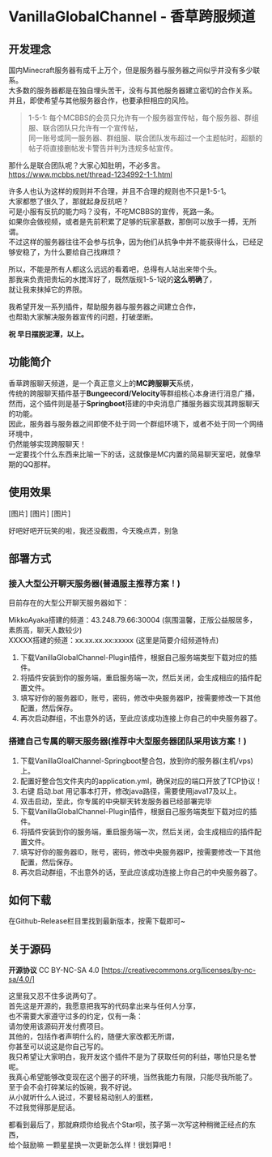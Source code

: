 # VanillaGlobalChannel - 香草跨服频道
  
## 开发理念
  
国内Minecraft服务器有成千上万个，但是服务器与服务器之间似乎并没有多少联系。  
大多数的服务器都是在独自埋头苦干，没有与其他服务器建立密切的合作关系。  
并且，即使希望与其他服务器合作，也要承担相应的风险。  
>1-5-1: 每个MCBBS的会员只允许有一个服务器宣传帖，每个服务器、群组服、联合团队只允许有一个宣传帖，  
>同一账号或同一服务器、群组服、联合团队发布超过一个主题帖时，超额的帖子将直接删帖发卡警告并判为违规多帖宣传。  

那什么是联合团队呢？大家心知肚明，不必多言。
https://www.mcbbs.net/thread-1234992-1-1.html  

许多人也认为这样的规则并不合理，并且不合理的规则也不只是1-5-1。  
大家都憋了很久了，那就起身反抗吧？  
可是小服有反抗的能力吗？没有，不吃MCBBS的宣传，死路一条。  
如果你会做视频，或者是先前积累了足够的玩家基数，那倒可以放手一搏，无所谓。  
不过这样的服务器往往不会参与抗争，因为他们从抗争中并不能获得什么，已经足够安稳了，为什么要给自己找麻烦？  

所以，不能是所有人都这么远远的看着吧，总得有人站出来带个头。  
那我来负责把贵坛的水搅浑好了，既然版规1-5-1说的**这么明确**了，  
就让我来抹掉它的界限。  

我希望开发一系列插件，帮助服务器与服务器之间建立合作，  
也帮助大家解决服务器宣传的问题，打破垄断。  

**祝 早日摆脱泥潭，以上。**
  
## 功能简介
  
香草跨服聊天频道，是一个真正意义上的**MC跨服聊天**系统，  
传统的跨服聊天插件基于**Bungeecord/Velocity**等群组核心本身进行消息广播，  
然而，这个插件则是基于**Springboot**搭建的中央消息广播服务器实现其跨服聊天的功能。  
因此，服务器与服务器之间即使不处于同一个群组环境下，或者不处于同一个网络环境中，  
仍然能够实现跨服聊天！  
一定要找个什么东西来比喻一下的话，这就像是MC内置的简易聊天室吧，就像早期的QQ那样。  
  
## 使用效果

\[图片\]
\[图片\]
\[图片\]

好吧好吧开玩笑的啦，我还没截图，今天晚点弄，别急

## 部署方式
  
### 接入大型公开聊天服务器(普通服主推荐方案！)
  
目前存在的大型公开聊天服务器如下：  
  
MikkoAyaka搭建的频道：43.248.79.66:30004 (氛围温馨，正版公益服居多，素质高，聊天人数较少)  
XXXXX搭建的频道：xx.xx.xx.xx:xxxxx (这里是简要介绍频道特点)  
  
1. 下载VanillaGlobalChannel-Plugin插件，根据自己服务端类型下载对应的插件。
2. 将插件安装到你的服务端，重启服务端一次，然后关闭，会生成相应的插件配置文件。
3. 填写好你的服务器ID，账号，密码，修改中央服务器IP，按需要修改一下其他配置，然后保存。
4. 再次启动群组，不出意外的话，至此应该成功连接上你自己的中央服务器了。
  
  
### 搭建自己专属的聊天服务器(推荐中大型服务器团队采用该方案！)  
  
1. 下载VanillaGloalChannel-Springboot整合包，放到你的服务器(主机/vps)上。  
2. 配置好整合包文件夹内的application.yml，确保对应的端口开放了TCP协议！  
3. 右键 启动.bat 用记事本打开，修改java路径，需要使用java17及以上。  
4. 双击启动，至此，你专属的中央聊天转发服务器已经部署完毕  
5. 下载VanillaGlobalChannel-Plugin插件，根据自己服务端类型下载对应的插件。  
6. 将插件安装到你的服务端，重启服务端一次，然后关闭，会生成相应的插件配置文件。  
7. 填写好你的服务器ID，账号，密码，修改中央服务器IP，按需要修改一下其他配置，然后保存。  
8. 再次启动群组，不出意外的话，至此应该成功连接上你自己的中央服务器了。  
  
## 如何下载  

在Github-Release栏目里找到最新版本，按需下载即可~  
  
## 关于源码  
  
**开源协议** CC BY-NC-SA 4.0 [https://creativecommons.org/licenses/by-nc-sa/4.0/]  

这里我又忍不住多说两句了。  
首先这是开源的，我愿意把我写的代码拿出来与任何人分享，  
也不需要大家遵守过多的约定，仅有一条：  
请勿使用该源码开发付费项目。  
其他的，包括作者声明什么的，随便大家改都无所谓，  
你甚至可以说这是你自己写的。  
我只希望让大家明白，我开发这个插件不是为了获取任何的利益，哪怕只是名誉呢。  
我真心希望能够改变现在这个圈子的环境，当然我能力有限，只能尽我所能了。  
至于会不会打碎某坛的饭碗，我不好说。  
从小就听什么人说过，不要轻易动别人的蛋糕，  
不过我觉得那是屁话。  

都看到最后了，那就麻烦你给我点个Star呗，孩子第一次写这种稍微正经点的东西，  
给个鼓励嘛 一颗星星换一次更新怎么样！很划算吧！  
